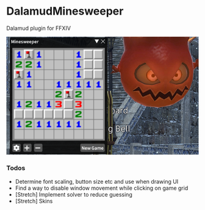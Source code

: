 # DalamudMinesweeper

Dalamud plugin for FFXIV

![Minesweeper plugin screenshot](/images/screenshot.png?raw=true "Minesweeper plugin screenshot")

### Todos
- Determine font scaling, button size etc and use when drawing UI
- Find a way to disable window movement while clicking on game grid
- [Stretch] Implement solver to reduce guessing
- [Stretch] Skins
